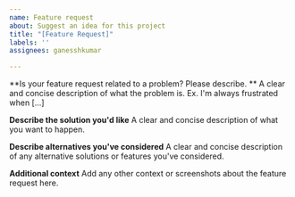 ```yaml
---
name: Feature request
about: Suggest an idea for this project
title: "[Feature Request]"
labels: ''
assignees: ganesshkumar

---
```


**Is your feature request related to a problem? Please describe. **
A clear and concise description of what the problem is. Ex. I'm always frustrated when [...]

**Describe the solution you'd like**
A clear and concise description of what you want to happen.

**Describe alternatives you've considered**
A clear and concise description of any alternative solutions or features you've considered.

**Additional context**
Add any other context or screenshots about the feature request here.
